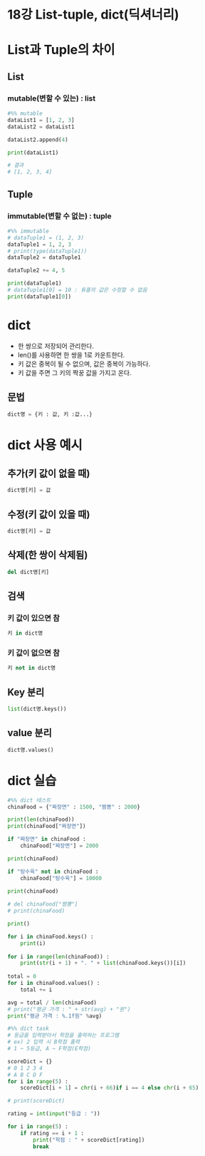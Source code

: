 # 18강 List-tuple, dict(딕셔너리)

# List과 Tuple의 차이

## List

### mutable(변할 수 있는) : list

```python
#%% mutable
dataList1 = [1, 2, 3]
dataList2 = dataList1

dataList2.append(4)

print(dataList1)

# 결과
# [1, 2, 3, 4]
```

## Tuple

### immutable(변할 수 없는) : tuple

```python
#%% immutable
# dataTuple1 = (1, 2, 3)
dataTuple1 = 1, 2, 3
# print(type(dataTuple1))
dataTuple2 = dataTuple1

dataTuple2 += 4, 5

print(dataTuple1)
# dataTuple1[0] = 10 : 튜플의 값은 수정할 수 없음
print(dataTuple1[0])
```

# dict

- 한 쌍으로 저장되어 관리한다.
- len()를 사용하면 한 쌍을 1로 카운트한다.
- 키 값은 중복이 될 수 없으며, 값은 중복이 가능하다.
- 키 값을 주면 그 키의 짝꿍 값을 가지고 온다.

## 문법

```python
dict명 = {키 : 값, 키 :값...}
```

# dict 사용 예시

## 추가(키 값이 없을 때)

```python
dict명[키] = 값
```

## 수정(키 값이 있을 때)

```python
dict명[키] = 값
```

## 삭제(한 쌍이 삭제됨)

```python
del dict명[키]
```

## 검색

### 키 값이 있으면 참

```python
키 in dict명 
```

### 키 값이 없으면 참

```python
키 not in dict명 
```

## Key 분리

```python
list(dict명.keys())
```

## value 분리

```python
dict명.values()
```

# dict 실습

```python
#%% dict 테스트
chinaFood = {"짜장면" : 1500, "짬뽕" : 2000}

print(len(chinaFood))
print(chinaFood["짜장면"])

if "짜장면" in chinaFood : 
    chinaFood["짜장면"] = 2000

print(chinaFood)

if "탕수육" not in chinaFood : 
    chinaFood["탕수육"] = 10000
    
print(chinaFood)

# del chinaFood["짬뽕"]
# print(chinaFood)

print()

for i in chinaFood.keys() : 
    print(i)
    
for i in range(len(chinaFood)) : 
    print(str(i + 1) + ". " + list(chinaFood.keys())[i])
    
total = 0
for i in chinaFood.values() :
    total += i

avg = total / len(chinaFood)
# print("평균 가격 : " + str(avg) + "원")
print("평균 가격 : %.1f원" %avg)

#%% dict task
# 등급을 입력받아서 학점을 출력하는 프로그램
# ex) 2 입력 시 B학점 출력
# 1 ~ 5등급, A ~ F학점(E학점)

scoreDict = {}
# 0 1 2 3 4
# A B C D F
for i in range(5) :
    scoreDict[i + 1] = chr(i + 66)if i == 4 else chr(i + 65)

# print(scoreDict)

rating = int(input("등급 : "))

for i in range(5) : 
    if rating == i + 1 : 
        print("학점 : " + scoreDict[rating])
        break
```